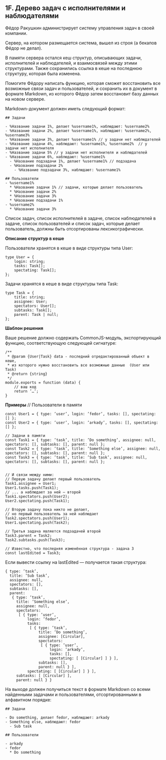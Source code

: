 ## 1F. Дерево задач с исполнителями и наблюдателями

Фёдор Ракушкин администрирует систему управления задач в своей компании.

Сервер, на котором размещается система, вышел из строя (а бекапов Фёдор не делал).

В памяти сервера остался кеш структур, описывающих задачи, исполнителей и наблюдателей, и взаимосвязей между этими структурами. Также сохранились ссылка в кеше на последнюю структуру, которая была изменена.

Помогите Фёдору написать функцию, которая сможет восстановить все возможные связи задач и пользователей, и сохранить их в документ в формате Markdown, из которого Фёдор затем восстановит базу данных на новом сервере.

Markdown-документ должен иметь следующий формат:

```
## Задачи

- %Название задачи 1%, делает %username1%, наблюдают: %username2%
- %Название задачи 2%, делает %username1%, наблюдают: %username2%, %username3%
- %Название задачи 3%, делает %username1% // у задачи нет наблюдателей
- %Название задачи 4%, наблюдают: %username1%, %username2%  // у задачи нет исполнителя
- %Название задачи 5% // у задачи нет исполнителя и наблюдателей
- %Название задачи 6%, наблюдают: %username1%
  - %Название подзадачи 1%, делает %username1% // подзадача
  - %Название подзадачи 2%
    - %Название подзадачи 3%, наблюдают: %username1%

## Пользователи
- %username1%
  * %Название задачи 1% // задачи, которые делает пользователь
  * %Название задачи 2%
  * %Название задачи 3%
  * %Название подзадачи 1%
- %username2%
  * %Название задачи 3%
```

Список задач, список исполнителей в задаче, список наблюдателей в задаче, список пользователей и список задач, которые делает пользователь, должны быть отсортированы лексикографически.

**Описание структур в кеше**

Пользователи хранятся в кеше в виде структуры типа User:

```
type User = {
    login: string;
    tasks: Task[];
    spectating: Task[];
};
```

Задачи хранятся в кеше в виде структуры типа Task:

```
type Task = {
    title: string;
    assignee: User;
    spectators: User[];
    subtasks: Task[];
    parent: Task | null;
};
```

**Шаблон решения**

Ваше решение должно содержать CommonJS-модуль, экспортирующий функцию, соответствующую следующей сигнатуре:

```
/**
 * @param {User|Task} data - последний отредактированный объект в кеше,
 * из которого нужно восстановить все возможные данные  (User или Task)
 * @return {string}
 */
module.exports = function (data) {
    // ваш код
    return ’…’;
}
```

**Примеры**
// Пользователи в памяти
```
const User1 = { type: ’user’, login: ’fedor’, tasks: [], spectating: [] };
const User2 = { type: ’user’, login: ’arkady’, tasks: [], spectating: [] };

// Задачи в памяти
const Task1 = { type: ’task’, title: ’Do something’, assignee: null, spectators: [], subtasks: [], parent: null };
const Task2 = { type: ’task’, title: ’Something else’, assignee: null, spectators: [], subtasks: [], parent: null };
const Task3 = { type: ’task’, title: ’Sub task’, assignee: null, spectators: [], subtasks: [], parent: null };


// И связи между ними:
// Первую задачу делает первый пользователь
Task1.assignee = User1;
User1.tasks.push(Task1);
// ... а наблюдает за ней — второй
Task1.spectators.push(User2);
User2.spectating.push(Task1);

// Вторую задачу пока никто не делает,
// но первый пользователь за ней наблюдает
Task2.spectators.push(User1);
User1.spectating.push(Task2);

// Третья задача является подзадачей второй
Task3.parent = Task2;
Task2.subtasks.push(Task3);

// Известно, что последняя изменённая структура - задача 3
const lastEdited = Task3;
```

Если вывести ссылку на lastEdited — получается такая структура:

```
{ type: ’task’,
  title: ’Sub task’,
  assignee: null,
  spectators: [],
  subtasks: [],
  parent:
   { type: ’task’,
     title: ’Something else’,
     assignee: null,
     spectators:
      [ { type: ’user’,
          login: ’fedor’,
          tasks:
           [ { type: ’task’,
               title: ’Do something’,
               assignee: [Circular],
               spectators:
                [ { type: ’user’,
                    login: ’arkady’,
                    tasks: [],
                    spectating: [ [Circular] ] } ],
               subtasks: [],
               parent: null } ],
          spectating: [ [Circular] ] } ],
     subtasks: [ [Circular] ],
     parent: null } }
```

На выходе должен получиться текст в формате Markdown со всеми найденными задачами и пользователями, отсортированными в алфавитном порядке:

```
## Задачи

- Do something, делает fedor, наблюдают: arkady
- Something else, наблюдают: fedor
  - Sub task

## Пользователи

- arkady
- fedor
  * Do something
```